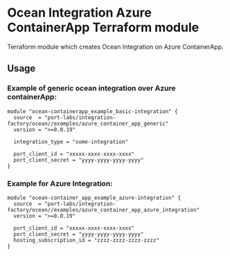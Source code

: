 # Ocean Integration Azure ContainerApp Terraform module

Terraform module which creates Ocean Integration on Azure ContainerApp.


## Usage


### Example of generic ocean integration over Azure containerApp:
```hcl
module "ocean-containerapp_example_basic-integration" {
  source  = "port-labs/integration-factory/ocean//examples/azure_container_app_generic"
  version = ">=0.0.19"
  
  integration_type = "some-integration"
  
  port_client_id = "xxxxx-xxxx-xxxx-xxxx"
  port_client_secret = "yyyy-yyyy-yyyy-yyyy"
}
```

### Example for Azure Integration:
```hcl
module "ocean-container_app_example_azure-integration" {
  source  = "port-labs/integration-factory/ocean//examples/azure_container_app_azure_integration"
  version = ">=0.0.19"
  
  port_client_id = "xxxxx-xxxx-xxxx-xxxx"
  port_client_secret = "yyyy-yyyy-yyyy-yyyy"
  hosting_subscription_id = "zzzz-zzzz-zzzz-zzzz"
}
```

